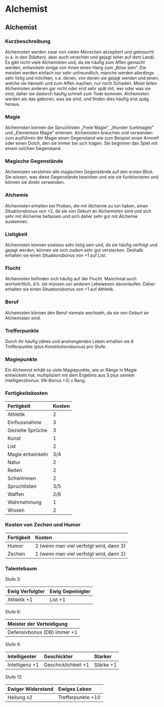 # Alchemist

## Alchemist

### Kurzbeschreibung

Alchemisten werden zwar von vielen Menschen akzeptiert und gebraucht \(v.a. in den Städten\), aber auch verachtet und gejagt \(eher auf dem Land\). Es gibt nicht viele Alchemisten und, da sie häufig zum Affen gemacht werden, entwickeln einige von ihnen einen Hang zum „Böse sein”. Die meisten werden einfach nur sehr unfreundlich, manche werden allerdings sehr listig und möchten, v.a. denen, von denen sie gejagt werden und jenen, welche sie hänseln und zum Affen machen, nur noch Schaden. Meist teilen Alchemisten anderen gar nicht oder erst sehr spät mit, wer oder was sie sind, daher sie dadurch häufig schnell zum Tode kommen. Alchemisten werden als das geboren, was sie sind, und finden dies häufig erst späg heraus.

### Magie

Alchemisten können die Spruchlisten „Freie Magie”, „Wunder \(Leitmagie\)” und „Elementare Magie” erlernen. Alchemisten brauchen und verwenden zum ausführen der Magie einen Gegenstand wie zum Beispiel einen Armreif oder einen Dolch, den sie immer bei sich tragen. Sie beginnen das Spiel mit einem solchen Gegenstand.

### Magische Gegenstände

Alchemisten verstehen alle magischen Gegenstände auf den ersten Blick. Sie wissen, was diese Gegenstände bewirken und wie sie funktionieren und können sie direkt verwenden.

### Alchemie

Alchemisten erhalten bei Proben, die mit Alchemie zu tun haben, einen Situationsbonus von +2, da sie von Geburt an Alchemisten sind und sich sehr mit Alchemie befassen und sich daher sehr gut mit Alchemie auskennen.

### Listigkeit

Alchemisten können sowieso sehr listig sein und, da sie häufig verfolgt und gejagt werden, können sie sich zudem sehr gut verstecken. Deshalb erhalten sie einen Situationsbonus von +1 auf List.

### Flucht

Alchemisten befinden sich häufig auf der Flucht. Manchmal auch wortwörtlich, d.h. sie müssen vor anderen Lebewesen davonlaufen. Daher erhalten sie einen Situationsbonus von +1 auf Athletik.

### Beruf

Alchemisten können den Beruf niemals wechseln, da sie von Geburt an Alchemisten sind.

### Trefferpunkte

Durch ihr häufig zähes und anstrengendes Leben erhalten sie 6 Trefferpunkte \(plus Konstitutionsbonus\) pro Stufe.

### Magiepunkte

Ein Alchemist erhält so viele Magiepunkte, wie er Ränge in Magie entwickeln hat, multipliziert mit dem Ergebnis aus 3 plus seinem Intelligenzbonus: \(IN-Bonus +3\) x Rang.

### Fertigkeitskosten

| Fertigkeit | Kosten |
| :--- | :--- |
| Athletik | 2 |
| Einflussnahme | 3 |
| Gezielte Sprüche | 3 |
| Kunst | 1 |
| List | 2 |
| Magie entwickeln | 3/4 |
| Natur | 2 |
| Reiten | 2 |
| Schwimmen | 2 |
| Spruchlisten | 3/5 |
| Waffen | 2/6 |
| Wahrnehmung | 1 |
| Wissen | 2 |

### Kosten von Zechen und Humor

| Fertigkeit | Kosten |
| :--- | :--- |
| Humor | 2 \(wenn man viel verfolgt wird, dann 3\) |
| Zechen | 1 \(wenn man viel verfolgt wird, dann 2\) |

### Talentebaum

Stufe 3:

| Ewig Verfolgter | Ewig Gepeinigter |
| :--- | :--- |
| Athletik +1 | List +1 |

Stufe 6:

| Meister der Verteidigung |
| :--- |
| Defensivbonus \(DB\) immer +1 |

Stufe 9:

| Intelligenter | Geschickter | Starker |
| :--- | :--- | :--- |
| Intelligenz +1 | Geschicklichkeit +1 | Stärke +1 |

Stufe 12:

| Ewiger Widerstand | Ewiges Leben |
| :--- | :--- |
| Heilung x2 | Trefferpunkte +10 |

